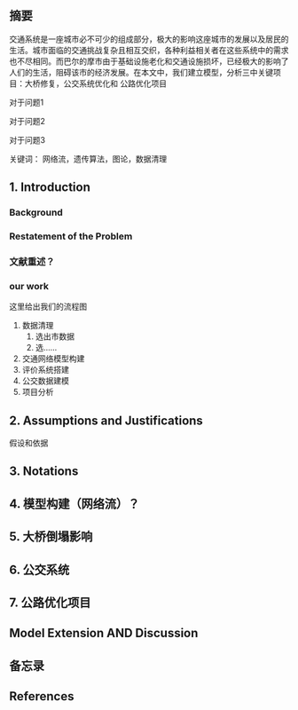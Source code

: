 
## 摘要

交通系统是一座城市必不可少的组成部分，极大的影响这座城市的发展以及居民的生活。城市面临的交通挑战复杂且相互交织，各种利益相关者在这些系统中的需求也不尽相同。而巴尔的摩市由于基础设施老化和交通设施损坏，已经极大的影响了人们的生活，阻碍该市的经济发展。在本文中，我们建立模型，分析三中关键项目：大桥修复，公交系统优化和 公路优化项目

对于问题1

对于问题2

对于问题3

关键词： 网络流，遗传算法，图论，数据清理


## 1. Introduction

### Background

### Restatement of the Problem

### 文献重述？

### our work

这里给出我们的流程图


1. 数据清理
	1. 选出市数据
	2. 选......
2. 交通网络模型构建
3. 评价系统搭建
4. 公交数据建模
5. 项目分析

## 2. Assumptions and Justifications

假设和依据

## 3. Notations

## 4. 模型构建（网络流）？

## 5. 大桥倒塌影响

## 6. 公交系统

## 7. 公路优化项目

## Model Extension AND Discussion

## 备忘录

## References
